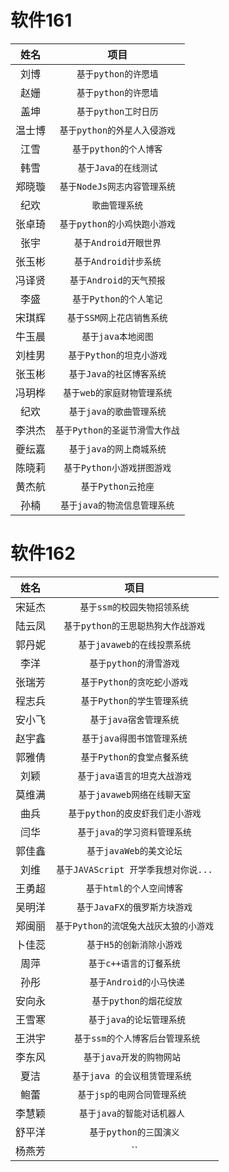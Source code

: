软件161
=====
| 姓名 | 项目 |
| :-----: | :-----: |
| 刘博 |  `基于python的许愿墙`  |
| 赵姗 |  `基于python的许愿墙` |
| 盖坤 | `基于python工时日历` |
| 温士博 |  `基于python的外星人入侵游戏` |
| 江雪 | `基于python的个人博客` |
| 韩雪 | `基于Java的在线测试` |
| 郑晓璇 |  `基于NodeJs网志内容管理系统` |
| 纪欢 |  `歌曲管理系统` |
| 张卓琦 |  `基于python的小鸡快跑小游戏` |
| 张宇 |  `基于Android开眼世界` |
| 张玉彬 |  `基于Android计步系统` |
| 冯译贤 | `基于Android的天气预报` |
| 李盛 | `基于Python的个人笔记` |
| 宋琪辉 | `基于SSM网上花店销售系统` |
| 牛玉晨 | `基于java本地阅图`|
| 刘桂男 |`基于Python的坦克小游戏`|
| 张玉彬 | `基于Java的社区博客系统`|
| 冯玥桦 | `基于web的家庭财物管理系统`|
| 纪欢 | `基于java的歌曲管理系统`|
| 李洪杰 | `基于Python的圣诞节滑雪大作战`|
| 夔纭嘉 | `基于java的网上商城系统`|
| 陈晓莉| `基于Python小游戏拼图游戏` |
| 黄杰航| `基于Python云抢座`|
| 孙楠| `基于java的物流信息管理系统`|

软件162
=====
| 姓名 | 项目 |
| :-----: | :-----: |
| 宋延杰 | `基于ssm的校园失物招领系统` |
| 陆云凤 | `基于python的王思聪热狗大作战游戏` |
| 郭丹妮 | `基于javaweb的在线投票系统` |
| 李洋 |  `基于python的滑雪游戏` |
| 张瑞芳 |  `基于Python的贪吃蛇小游戏` |
| 程志兵 |  `基于Python的学生管理系统` |
| 安小飞 |  `基于java宿舍管理系统` |
| 赵宇鑫 |  `基于java得图书馆管理系统` |
| 郭雅倩 |  `基于Python的食堂点餐系统` |
| 刘颖 |  `基于java语言的坦克大战游戏` |
| 莫维满 |  `基于javaweb网络在线聊天室` |
| 曲兵 |  `基于python的皮皮虾我们走小游戏` | 
| 闫华 |  `基于java的学习资料管理系统` |
| 郭佳鑫 |  `基于javaWeb的美文论坛` |
| 刘维 |  `基于JAVAScript 开学季我想对你说...` |
| 王勇超 |  `基于html的个人空间博客` |
| 吴明洋 |  `基于JavaFX的俄罗斯方块游戏` |
| 郑闽丽 | `基于Python的流氓兔大战灰太狼的小游戏` |
| 卜佳蕊 | `基于H5的创新消除小游戏` |
| 周萍 | `基于c++语言的订餐系统` |
| 孙彤 | ` 基于Android的小马快递` |
| 安向永 | ` 基于python的烟花绽放` |
| 王雪寒 | ` 基于java的论坛管理系统` |
| 王洪宇 | ` 基于ssm的个人博客后台管理系统` |
| 李东风 | `基于java开发的购物网站 ` |
| 夏洁 | `基于java 的会议租赁管理系统 ` |
| 鲍蕾 | `基于jsp的电网合同管理系统 ` | 
| 李慧颖 | `基于java的智能对话机器人 ` | 
| 舒平洋 | `基于python的三国演义` | 
| 杨燕芳 | `` |
